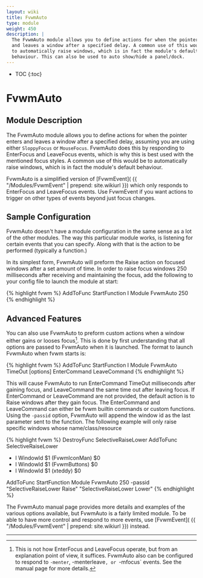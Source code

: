 ```yaml
---
layout: wiki
title: FvwmAuto
type: module
weight: 450
description: |
  The FvwmAuto module allows you to define actions for when the pointer enters
  and leaves a window after a specified delay. A common use of this would be
  to automatically raise windows, which is in fact the module's default
  behaviour. This can also be used to auto show/hide a panel/dock.
---
```

* TOC
{:toc}

# FvwmAuto

## Module Description

The FvwmAuto module allows you to define actions for when the pointer enters
and leaves a window after a specified delay, assuming you are using either
`SloppyFocus` or `MouseFocus`. FvwmAuto does this by responding to EnterFocus
and LeaveFocus events, which is why this is best used with the mentioned focus
styles. A common use of this would be to automatically raise windows, which is
in fact the module's default behaviour.

FvwmAuto is a simplified version of [FvwmEvent](
{{ "/Modules/FvwmEvent" | prepend: site.wikiurl }})
which only responds to EnterFocus and LeaveFocus events.
Use FvwmEvent if you want actions to trigger on other types
of events beyond just focus changes.

## Sample Configuration

FvwmAuto doesn't have a module configuration in the same sense as a lot of
the other modules.  The way this particular module works, is listening for
certain events that you can specify.  Along with that is the action to be
performed (typically a function.)

In its simplest form, FvwmAuto will preform the Raise action on focused
windows after a set amount of time. In order to raise focus windows
250 milliseconds after receiving and maintaining the focus, add the following
to your config file to launch the module at start:

{% highlight fvwm %}
AddToFunc StartFunction I Module FvwmAuto 250
{% endhighlight %}

## Advanced Features

You can also use FvwmAuto to preform custom actions when a window either
gains or looses focus[^1]. This is done by first understanding that all
options are passed to FvwmAuto when it is launched. The format to launch
FvwmAuto when fvwm starts is:

{% highlight fvwm %}
AddToFunc StartFunction I Module FvwmAuto TimeOut [options] EnterCommand LeaveCommand
{% endhighlight %}

This will cause FvwmAuto to run EnterCommand TimeOut milliseconds after gaining
focus, and LeaveCommand the same time out after leaving focus. If EnterCommand
or LeaveCommand are not provided, the default action is to Raise windows after
they gain focus. The EnterCommand and LeaveCommand can either be fvwm builtin
commands or custom functions. Using the `-passid` option, FvwmAuto will append
the window id as the last parameter sent to the function. The following example
will only raise specific windows whose name/class/resource

{% highlight fvwm %}
DestroyFunc SelectiveRaiseLower
AddToFunc SelectiveRaiseLower
+ I WindowId $1 (FvwmIconMan) $0
+ I WindowId $1 (FvwmButtons) $0
+ I WindowId $1 (xteddy) $0

AddToFunc StartFunction Module FvwmAuto 250 -passid \
"SelectiveRaiseLower Raise" "SelectiveRaiseLower Lower"
{% endhighlight %}

The FvwmAuto manual page provides more details and examples of the various
options available, but FvwmAuto is a fairly limited module. To be able to
have more control and respond to more events, use [FvwmEvent](
{{ "/Modules/FvwmEvent" | prepend: site.wikiurl }}) instead.

-------
[^1]: This is not how EnterFocus and LeaveFocus operate, but from an
      explanation point of view, it suffices. FvwmAuto also can be configured to
      respond to `-menter`, -menterleave`, or `-mfocus` events. See the
      manual page for more details.
